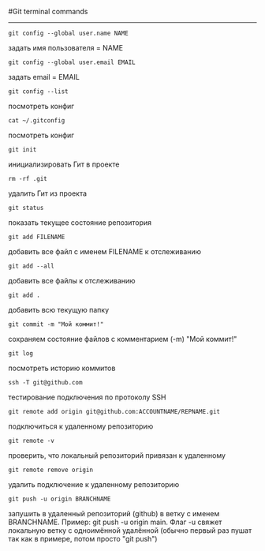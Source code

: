 #Git terminal commands

---

```
git config --global user.name NAME    				
```

задать имя пользователя = NAME

```
git config --global user.email EMAIL				
```

задать email = EMAIL

```
git config --list						
```

посмотреть конфиг

```
cat ~/.gitconfig 						
```

посмотреть конфиг

```
git init							
```

инициализировать Гит в проекте

```
rm -rf .git							
```

удалить Гит из проекта

```
git status							
```

показать текущее состояние репозитория

```
git add FILENAME						
```

добавить все файл с именем FILENAME к отслеживанию

```
git add --all							
```

добавить все файлы к отслеживанию

```
git add . 							
```

добавить всю текущую папку

```
git commit -m "Мой коммит!"					
```

сохраняем состояние файлов с комментарием (-m) "Мой коммит!"

```
git log								
```

посмотреть историю коммитов

```
ssh -T git@github.com						
```

тестирование подключения по протоколу SSH

```
git remote add origin git@github.com:ACCOUNTNAME/REPNAME.git 	
```

подключиться к удаленному репозиторию

```
git remote -v							
```

проверить, что локальный репозиторий привязан к удаленному

```
git remote remove origin					
```

удалить подключение к удаленному репозиторию

```
git push -u origin BRANCHNAME					
```

запушить в удаленный репозиторий (github) в ветку с именем BRANCHNAME. Пример: git push -u origin main.
Флаг -u свяжет локальную ветку с одноимённой удалённой (обычно первый раз пушат так как в примере, потом просто "git push")